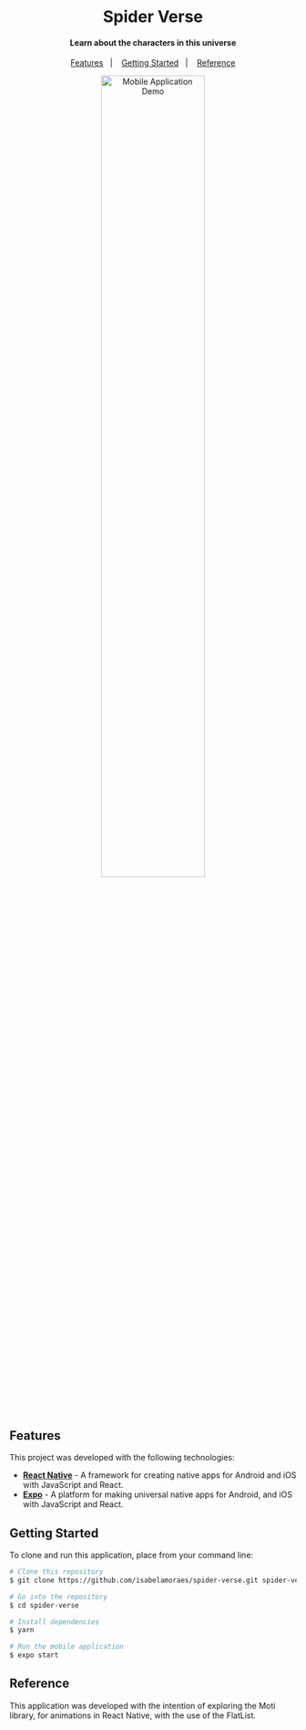 <h1 align="center">
  Spider Verse
</h1>

<h4 align="center">
  Learn about the characters in this universe
</h4>

<p align="center">
  <a href="#features">Features</a>&nbsp;&nbsp;&nbsp;|&nbsp;&nbsp;&nbsp;
  <a href="#getting-started">Getting Started</a>&nbsp;&nbsp;&nbsp;|&nbsp;&nbsp;&nbsp;
  <a href="#reference">Reference</a>
</p>

<p align="center">
  <img alt="Mobile Application Demo" src="https://github.com/isabelamoraes/spider-verse/blob/main/demo/spider-verse.gif?raw=true" width="60%">
</p>

## Features

This project was developed with the following technologies:

-  **[React Native](https://reactnative.dev/)** - A framework for creating native apps for Android and iOS with JavaScript and React.
-  **[Expo](https://expo.io/)** - A platform for making universal native apps for Android, and iOS with JavaScript and React.

## Getting Started

To clone and run this application, place from your command line:

```bash
# Clone this repository
$ git clone https://github.com/isabelamoraes/spider-verse.git spider-verse

# Go into the repository
$ cd spider-verse

# Install dependencies
$ yarn

# Run the mobile application
$ expo start

```

## Reference

This application was developed with the intention of exploring the Moti library, for animations in React Native, with the use of the FlatList.
